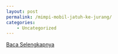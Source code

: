 ```yaml
---
layout: post
permalink: /mimpi-mobil-jatuh-ke-jurang/
categories:
    - Uncategorized
---
```


[Baca Selengkapnya](/03)